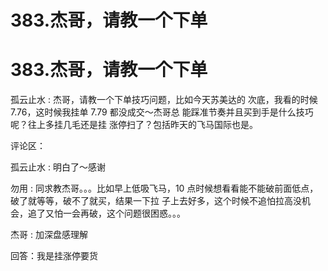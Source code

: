 # 383.杰哥，请教一个下单

# 383.杰哥，请教一个下单

孤云止水 : 杰哥，请教一个下单技巧问题，比如今天苏美达的 次底，我看的时候 7.76，这时候我挂单 7.79 都没成交～杰哥总 能踩准节奏并且买到手是什么技巧呢？往上多挂几毛还是挂 涨停扫了？包括昨天的飞马国际也是。

评论区：

孤云止水 : 明白了～感谢

勿用 : 同求教杰哥。。。比如早上低吸飞马，10 点时候想看看能不能破前面低点，破了就等等，破不了就买，结果一下拉 子上去好多，这个时候不追怕拉高没机会，追了又怕一会再破，这个问题很困惑。。。

杰哥 : 加深盘感理解

回答：我是挂涨停要货